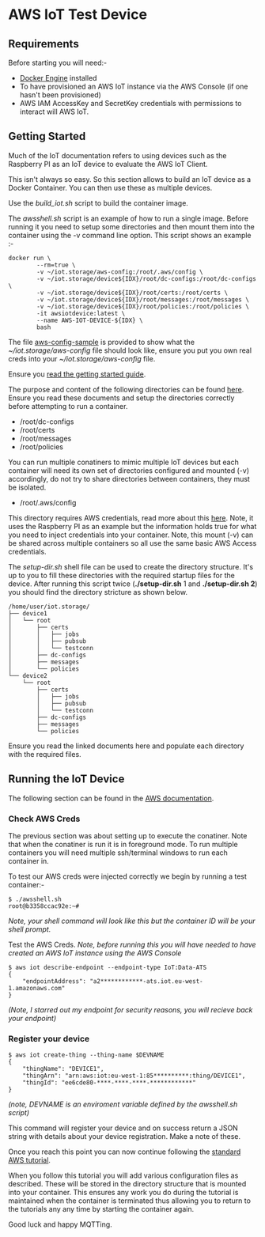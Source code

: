 # AWS IoT Test Device

## Requirements

Before starting you will need:-

* [Docker Engine](https://www.docker.com/) installed
* To have provisioned an AWS IoT instance via the AWS Console (if one hasn't been provisioned)
* AWS IAM AccessKey and SecretKey credentials with permissions to interact will AWS IoT.

## Getting Started

Much of the IoT documentation refers to using devices such as the Raspberry PI as an IoT device to evaluate the AWS IoT Client.

This isn't always so easy. So this section allows to build an IoT device as a Docker Container. You can then use these as multiple devices.

Use the _build_iot.sh_ script to build the container image.

The _awsshell.sh_ script is an example of how to run a single image. Before running it you need to setup some directories and then mount them into the container using the -v command line option. This script shows an example :-

```
docker run \
        --rm=true \
        -v ~/iot.storage/aws-config:/root/.aws/config \
        -v ~/iot.storage/device${IDX}/root/dc-configs:/root/dc-configs \
        -v ~/iot.storage/device${IDX}/root/certs:/root/certs \
        -v ~/iot.storage/device${IDX}/root/messages:/root/messages \
        -v ~/iot.storage/device${IDX}/root/policies:/root/policies \
        -it awsiotdevice:latest \
        --name AWS-IOT-DEVICE-${IDX} \
        bash
```

The file [aws-config-sample](https://github.com/A-j-K/aws-ca-stuff/blob/master/iot/test-device/aws-config-sample) is provided to show what the *~/iot.storage/aws-config* file should look like, ensure you put you own real creds into your *~/iot.storage/aws-config* file.

Ensure you [read the getting started guide](https://docs.aws.amazon.com/iot/latest/developerguide/iot-gs.html).

The purpose and content of the following directories can be found [here](https://docs.aws.amazon.com/iot/latest/developerguide/iot-dc-install-download.html#iot-dc-install-dc-files). Ensure you read these documents and setup the directories correctly before attempting to run a container.

* /root/dc-configs
* /root/certs
* /root/messages
* /root/policies

You can run multiple conatiners to mimic multiple IoT devices but each container will need its own set of directories configured and mounted (-v) accordingly, do not try to share directories between containers, they must be isolated.


* /root/.aws/config

This directory requires AWS credentials, read more about this [here](https://docs.aws.amazon.com/iot/latest/developerguide/iot-dc-install-provision.html). Note, it uses the Raspberry PI as an example but the information holds true for what you need to inject credentials into your container. Note, this mount (-v) can be shared across multiple containers so all use the same basic AWS Access credentials.

The _setup-dir.sh_ shell file can be used to create the directory structure. It's up to you to fill these directories with the required startup files for the device. After running this script twice (__./setup-dir.sh__ 1 and __./setup-dir.sh 2__) you should find the directory stricture as shown below.

```
/home/user/iot.storage/
├── device1
│   └── root
│       ├── certs
│       │   ├── jobs
│       │   ├── pubsub
│       │   └── testconn
│       ├── dc-configs
│       ├── messages
│       └── policies
└── device2
    └── root
        ├── certs
        │   ├── jobs
        │   ├── pubsub
        │   └── testconn
        ├── dc-configs
        ├── messages
        └── policies
```

Ensure you read the linked documents here and populate each directory with the required files.

## Running the IoT Device

The following section can be found in the [AWS documentation](https://docs.aws.amazon.com/iot/latest/developerguide/iot-dc-testconn-provision.html#iot-dc-testconn-provision-aws).

### Check AWS Creds

The previous section was about setting up to execute the conatiner. Note that when the conatiner is run it is in foreground mode. To run multiple containers you will need multiple ssh/terminal windows to run each container in.


To test our AWS creds were injected correctly we begin by running a test container:-
```
$ ./awsshell.sh
root@b3358ccac92e:~#
```
_Note, your shell command will look like this but the container ID will be your shell prompt._

Test the AWS Creds. _Note, before running this you will have needed to have created an AWS IoT instance using the AWS Console_
```
$ aws iot describe-endpoint --endpoint-type IoT:Data-ATS
{
    "endpointAddress": "a2************-ats.iot.eu-west-1.amazonaws.com"
}
```
_(Note, I starred out my endpoint for security reasons, you will recieve back your endpoint)_

### Register your device

```
$ aws iot create-thing --thing-name $DEVNAME
{
    "thingName": "DEVICE1",
    "thingArn": "arn:aws:iot:eu-west-1:85**********:thing/DEVICE1",
    "thingId": "ee6cde80-****-****-****-************"
}
```
_(note, DEVNAME is an enviroment variable defined by the awsshell.sh script)_

This command will register your device and on success return a JSON string with details about your device registration. Make a note of these.

Once you reach this point you can now continue following the [standard AWS tutorial](https://docs.aws.amazon.com/iot/latest/developerguide/iot-dc-testconn-provision.html#iot-dc-testconn-provision-aws). 

When you follow this tutorial you will add various configuration files as described. These will be stored in the directory structure that is mounted into your container. This ensures any work you do during the tutorial is maintained when the container is terminated thus allowing you to return to the tutorials any any time by starting the container again.

Good luck and happy MQTTing.






